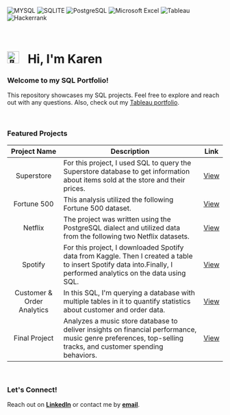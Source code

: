 ![MYSQL](https://img.shields.io/badge/MySQL-005C84?style=for-the-badge&logo=mysql&logoColor=white)
![SQLITE](https://img.shields.io/badge/SQLite-07405E?style=for-the-badge&logo=sqlite&logoColor=white)
![PostgreSQL](https://img.shields.io/badge/PostgreSQL-316192?style=for-the-badge&logo=postgresql&logoColor=white)
![Microsoft Excel](https://img.shields.io/badge/Microsoft_Excel-217346?style=for-the-badge&logo=microsoft-excel&logoColor=white)
![Tableau](https://img.shields.io/badge/Tableau-E97627?style=for-the-badge&logo=Tableau&logoColor=white)
![Hackerrank](https://img.shields.io/badge/-Hackerrank-2EC866?style=for-the-badge&logo=HackerRank&logoColor=white)

<br>

# <picture><img src="https://fonts.gstatic.com/s/e/notoemoji/latest/1f44b/512.gif" alt="👋" width="28"></picture> &nbsp; Hi, I'm Karen 

### Welcome to my SQL Portfolio!
This repository showcases my SQL projects. Feel free to explore and reach out with any questions. Also, check out my [Tableau portfolio](https://public.tableau.com/app/profile/karen.ampague/vizzes).

<br>

### Featured Projects

| Project Name | Description | Link |
|:------------:|-------------|:----:|
| Superstore                 | For this project, I used SQL to query the Superstore database to get information about items sold at the store and their prices.  | [View](https://github.com/Karenthusiast/SQL/blob/main/Superstore%20database) |
| Fortune 500                |This analysis utilized the following Fortune 500 dataset.| [View](https://github.com/Karenthusiast/SQL/blob/main/Fortune%20500%20Analysis) |
| Netflix                    | The project was written using the PostgreSQL dialect and utilized data from the following two Netflix datasets. | [View](https://github.com/Karenthusiast/SQL/blob/main/NetFlix%20Analytics%20%20(SQL%20Fiddle)) |
| Spotify                    | For this project, I downloaded Spotify data from Kaggle. Then I created a table to insert Spotify data into.Finally, I performed analytics on the data using SQL. | [View](https://github.com/Karenthusiast/SQL/blob/main/Spotify%20Database) |
| Customer & Order Analytics | In this SQL, I'm querying a database with multiple tables in it to quantify statistics about customer and order data. | [View](https://github.com/Karenthusiast/SQL/blob/main/Customer%20%26%20Order%20Analytics) |
| Final Project | Analyzes a music store database to deliver insights on financial performance, music genre preferences, top-selling tracks, and customer spending behaviors.  | [View](https://github.com/Karenthusiast/SQL/blob/main/Chinook) |

<br>

### Let's Connect!
Reach out on **[LinkedIn](https://www.linkedin.com/in/karen-ampague-260a21241/)** or contact me by **[email](mailto:ampaguekaren@gmail.com)**.

<br>
